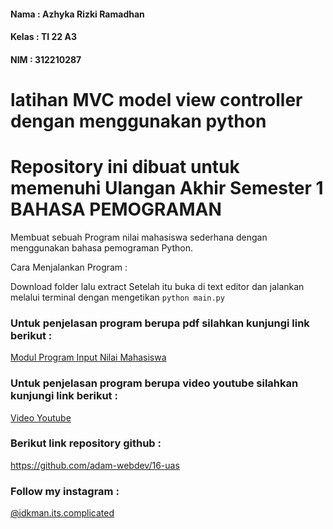#### Nama  : Azhyka Rizki Ramadhan
#### Kelas : TI 22 A3
#### NIM   : 312210287

# latihan MVC model view controller dengan menggunakan python

# Repository ini dibuat untuk memenuhi Ulangan Akhir Semester 1 BAHASA PEMOGRAMAN

Membuat sebuah Program nilai mahasiswa sederhana dengan menggunakan bahasa pemograman Python.

Cara Menjalankan Program :

Download folder lalu extract
Setelah itu buka di text editor dan jalankan melalui terminal dengan mengetikan `python main.py`

### Untuk penjelasan program berupa pdf silahkan kunjungi link berikut :

[Modul Program Input Nilai Mahasiswa ](https://drive.google.com/file/d/1Uv0DxIQdKrmFD-0ygxxlfQfBprZuZpL_/view?usp=share_link)

### Untuk penjelasan program berupa video youtube silahkan kunjungi link berikut :

[ Video Youtube](https://youtu.be/8lO0lSM5lU4)

### Berikut link repository github :

https://github.com/adam-webdev/16-uas


### Follow my instagram :

[@idkman.its.complicated](https://www.instagram.com/idkman.its.complicated/)




